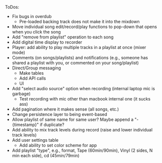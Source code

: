ToDos:

- Fix bugs in overdub
    - Pre-loaded backing track does not make it into the mixdown
- Move individual song edit/record/play functions to pop-down that opens when you click the song
- Add "remove from playlist" operation to each song
- Add digital time display to recorder
- Player: add ability to play multiple tracks in a playlist at once (mixer mode)
- Comments (on songs/playlists) and notifications (e.g., someone has shared a playlist with you, or commented on your song/playlist)
- Direct/Group messaging
    - Make tables
    - Add API calls
    - UI
- Add "select audio source" option when recording (internal laptop mic is garbage)
    - Test recording with mic other than macbook internal one (it sucks ass)
- Add pagination where it makes sense (all songs, etc.)
- Change persistence layer to being event-based
- Allow playlist of same name for same user? Maybe append a "-{timestamp}" if duplicate?
- Add ability to mix track levels during record (raise and lower individual track levels)
- Add user settings table
    - Add ability to set color scheme for app
- Add playlist "type", e.g., format, Tape (60min/90min), Vinyl (2 sides, N min each side), cd (45min/79min)
